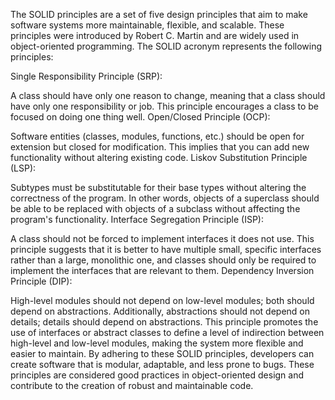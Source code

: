 The SOLID principles are a set of five design principles that aim to make software systems more maintainable, flexible, and scalable. These principles were introduced by Robert C. Martin and are widely used in object-oriented programming. The SOLID acronym represents the following principles:

Single Responsibility Principle (SRP):

A class should have only one reason to change, meaning that a class should have only one responsibility or job. This principle encourages a class to be focused on doing one thing well.
Open/Closed Principle (OCP):

Software entities (classes, modules, functions, etc.) should be open for extension but closed for modification. This implies that you can add new functionality without altering existing code.
Liskov Substitution Principle (LSP):

Subtypes must be substitutable for their base types without altering the correctness of the program. In other words, objects of a superclass should be able to be replaced with objects of a subclass without affecting the program's functionality.
Interface Segregation Principle (ISP):

A class should not be forced to implement interfaces it does not use. This principle suggests that it is better to have multiple small, specific interfaces rather than a large, monolithic one, and classes should only be required to implement the interfaces that are relevant to them.
Dependency Inversion Principle (DIP):

High-level modules should not depend on low-level modules; both should depend on abstractions. Additionally, abstractions should not depend on details; details should depend on abstractions. This principle promotes the use of interfaces or abstract classes to define a level of indirection between high-level and low-level modules, making the system more flexible and easier to maintain.
By adhering to these SOLID principles, developers can create software that is modular, adaptable, and less prone to bugs. These principles are considered good practices in object-oriented design and contribute to the creation of robust and maintainable code.
